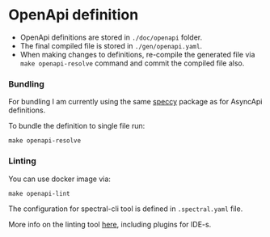 # OpenApi definition
* OpenApi definitions are stored in `./doc/openapi` folder.
* The final compiled file is stored in `./gen/openapi.yaml`.
* When making changes to definitions, re-compile the generated file via `make openapi-resolve` command and commit the compiled file also.

### Bundling
For bundling I am currently using the same [speccy](https://github.com/wework/speccy) package as for AsyncApi definitions.

To bundle the definition to single file run:
```
make openapi-resolve
```

### Linting
You can use docker image via:
```
make openapi-lint
```
The configuration for spectral-cli tool is defined in ``.spectral.yaml`` file.

More info on the linting tool [here](https://github.com/stoplightio/spectral), including plugins for IDE-s.